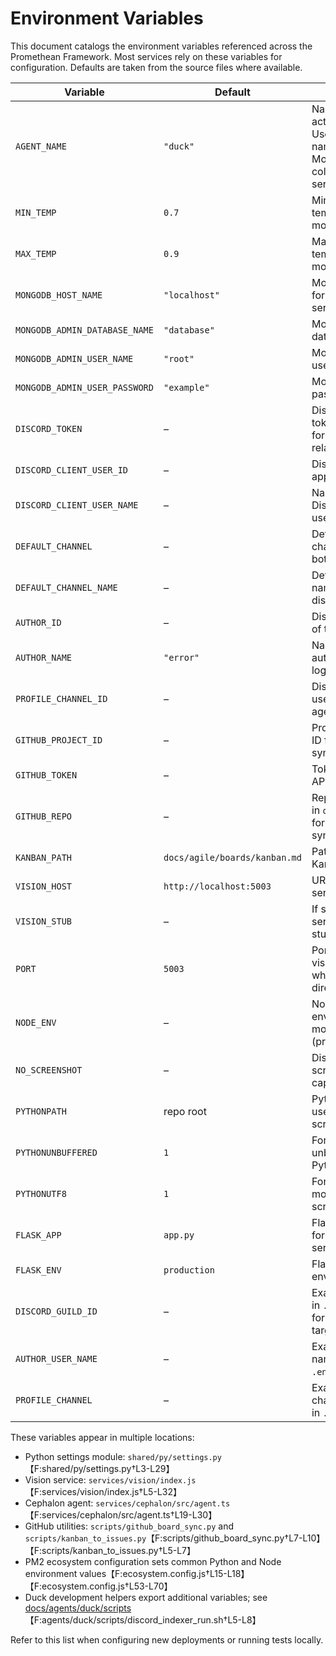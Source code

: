 # Environment Variables

This document catalogs the environment variables referenced across the Promethean Framework.
Most services rely on these variables for configuration. Defaults are taken from the source files where available.

| Variable | Default | Description |
|----------|---------|-------------|
| `AGENT_NAME` | `"duck"` | Name of the active agent. Used to namespace MongoDB collections and service logs. |
| `MIN_TEMP` | `0.7` | Minimum temperature for model sampling. |
| `MAX_TEMP` | `0.9` | Maximum temperature for model sampling. |
| `MONGODB_HOST_NAME` | `"localhost"` | MongoDB host for shared services. |
| `MONGODB_ADMIN_DATABASE_NAME` | `"database"` | MongoDB database name. |
| `MONGODB_ADMIN_USER_NAME` | `"root"` | MongoDB username. |
| `MONGODB_ADMIN_USER_PASSWORD` | `"example"` | MongoDB password. |
| `DISCORD_TOKEN` | – | Discord bot token. Required for Cephalon and related services. |
| `DISCORD_CLIENT_USER_ID` | – | Discord application ID. |
| `DISCORD_CLIENT_USER_NAME` | – | Name of the Discord client user. |
| `DEFAULT_CHANNEL` | – | Default Discord channel ID for bot output. |
| `DEFAULT_CHANNEL_NAME` | – | Default channel name used for display. |
| `AUTHOR_ID` | – | Discord user ID of the bot author. |
| `AUTHOR_NAME` | `"error"` | Name of the bot author used in logs. |
| `PROFILE_CHANNEL_ID` | – | Discord channel used as the agent profile. |
| `GITHUB_PROJECT_ID` | – | Project column ID for board syncing scripts. |
| `GITHUB_TOKEN` | – | Token for GitHub API access. |
| `GITHUB_REPO` | – | Repository name in `owner/repo` form for issue sync. |
| `KANBAN_PATH` | `docs/agile/boards/kanban.md` | Path to the local Kanban board. |
| `VISION_HOST` | `http://localhost:5003` | URL of the vision service. |
| `VISION_STUB` | – | If set, vision service returns stub images. |
| `PORT` | `5003` | Port used by the vision service when running directly. |
| `NODE_ENV` | – | Node environment mode (production/test). |
| `NO_SCREENSHOT` | – | Disables screenshot capture in tests. |
| `PYTHONPATH` | repo root | Python path used in PM2 scripts. |
| `PYTHONUNBUFFERED` | `1` | Forces unbuffered Python output. |
| `PYTHONUTF8` | `1` | Forces UTF‑8 mode for Python scripts. |
| `FLASK_APP` | `app.py` | Flask entry point for the TTS service. |
| `FLASK_ENV` | `production` | Flask environment. |
| `DISCORD_GUILD_ID` | – | Example variable in `.env.example` for guild targeting. |
| `AUTHOR_USER_NAME` | – | Example author name in `.env.example`. |
| `PROFILE_CHANNEL` | – | Example profile channel variable in `.env.example`. |

These variables appear in multiple locations:

- Python settings module: `shared/py/settings.py`【F:shared/py/settings.py†L3-L29】
- Vision service: `services/vision/index.js`【F:services/vision/index.js†L5-L32】
- Cephalon agent: `services/cephalon/src/agent.ts`【F:services/cephalon/src/agent.ts†L19-L30】
- GitHub utilities: `scripts/github_board_sync.py` and `scripts/kanban_to_issues.py`【F:scripts/github_board_sync.py†L7-L10】【F:scripts/kanban_to_issues.py†L5-L7】
- PM2 ecosystem configuration sets common Python and Node environment values【F:ecosystem.config.js†L15-L18】【F:ecosystem.config.js†L53-L70】
- Duck development helpers export additional variables; see [docs/agents/duck/scripts](agents/duck/scripts/)【F:agents/duck/scripts/discord_indexer_run.sh†L5-L8】

Refer to this list when configuring new deployments or running tests locally.
